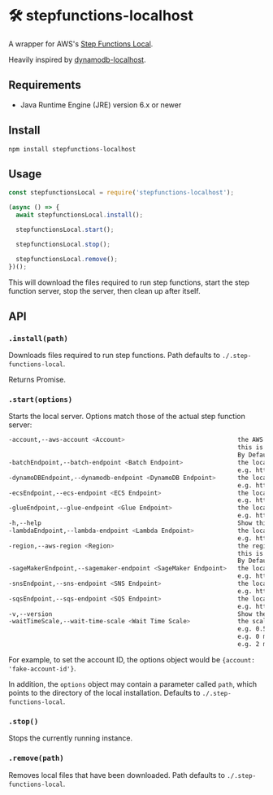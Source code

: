 # 🛠 stepfunctions-localhost

A wrapper for AWS's [Step Functions Local](https://docs.aws.amazon.com/step-functions/latest/dg/welcome.html).

Heavily inspired by [dynamodb-localhost](https://www.npmjs.com/package/dynamodb-localhost).

## Requirements

- Java Runtime Engine (JRE) version 6.x or newer

## Install

`npm install stepfunctions-localhost`

## Usage

```javascript
const stepfunctionsLocal = require('stepfunctions-localhost');

(async () => {
  await stepfunctionsLocal.install();

  stepfunctionsLocal.start();

  stepfunctionsLocal.stop();

  stepfunctionsLocal.remove();
})();
```

This will download the files required to run step functions, start the step function server, stop the server, then clean up after itself.

## API

### `.install(path)`

Downloads files required to run step functions.  Path defaults to `./.step-functions-local`.

Returns Promise.

### `.start(options)`

Starts the local server.  Options match those of the actual step function server:

```bash
-account,--aws-account <Account>                               the AWS account used to create state machines, activities and executions,
                                                               this is also the account of your Lambda and other resources.
                                                               By Default, it is set to [123456789012], this is NOT a real account id.
-batchEndpoint,--batch-endpoint <Batch Endpoint>               the local endpoint of Batch.
                                                               e.g. http://localhost:4574
-dynamoDBEndpoint,--dynamodb-endpoint <DynamoDB Endpoint>      the local endpoint of DynamoDB.
                                                               e.g. http://localhost:4574
-ecsEndpoint,--ecs-endpoint <ECS Endpoint>                     the local endpoint of ECS.
                                                               e.g. http://localhost:4574
-glueEndpoint,--glue-endpoint <Glue Endpoint>                  the local endpoint of Glue.
                                                               e.g. http://localhost:4574
-h,--help                                                      Show this help information.
-lambdaEndpoint,--lambda-endpoint <Lambda Endpoint>            the local endpoint of Lambda.
                                                               e.g. http://localhost:4574
-region,--aws-region <Region>                                  the region where the state machines, activities and executions will be created,
                                                               this is also the region of other AWS resources referred in the state machine.
                                                               By Default, it is set to [us-east-1].
-sageMakerEndpoint,--sagemaker-endpoint <SageMaker Endpoint>   the local endpoint of SageMaker.
                                                               e.g. http://localhost:4574
-snsEndpoint,--sns-endpoint <SNS Endpoint>                     the local endpoint of SNS.
                                                               e.g. http://localhost:4574
-sqsEndpoint,--sqs-endpoint <SQS Endpoint>                     the local endpoint of SQS.
                                                               e.g. http://localhost:4574
-v,--version                                                   Show the version and build of Step Functions Local.
-waitTimeScale,--wait-time-scale <Wait Time Scale>             the scale of the wait time in the Wait state
                                                               e.g. 0.5 means cut the original wait time to half
                                                               e.g. 0 means no wait time
                                                               e.g. 2 means double the original wait time
```

For example, to set the account ID, the options object would be `{account: 'fake-account-id'}`.

In addition, the `options` object may contain a parameter called `path`, which points to the directory of the local installation.  Defaults to `./.step-functions-local`.

### `.stop()`

Stops the currently running instance.

### `.remove(path)`

Removes local files that have been downloaded.  Path defaults to `./.step-functions-local`.
